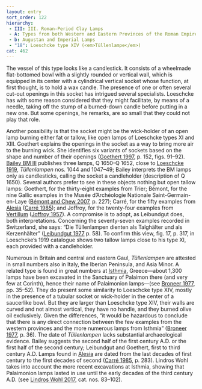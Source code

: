 ```yaml
---
layout: entry
sort_order: 122
hierarchy:
 - III: III. Roman-Period Clay Lamps
 - A: Types from both Western and Eastern Provinces of the Roman Empire
 - b: Augustan and Imperial Lamps
 - "18": Loeschcke type XIV (<em>Tüllenlampe</em>)
cat: 462
---
```


The vessel of this type looks like a candlestick. It consists of a wheelmade flat-bottomed bowl with a slightly rounded or vertical wall, which is equipped in its center with a cylindrical vertical socket whose function, at first thought, is to hold a wax candle. The presence of one or often several cut-out openings in this socket has intrigued several specialists. Loeschcke has with some reason considered that they might facilitate, by means of a needle, taking off the stump of a burned-down candle before putting in a new one. But some openings, he remarks, are so small that they could not play that role.

Another possibility is that the socket might be the wick-holder of an open lamp burning either fat or tallow, like open lamps of Loeschcke types XI and XIII. Goethert explains the openings in the socket as a way to bring more air to the burning wick. She identifies six variants of sockets based on the shape and number of their openings (<a href='../../bibliography/#goethert-1997'>Goethert 1997</a>, p. 152, figs. 91–92). <a href='../../bibliography/#bailey-bm-iii'>Bailey BM III</a> publishes three lamps, Q 1650–Q 1652, close to <a href='../../bibliography/#loeschcke-1919'>Loeschcke 1919</a>, *Tüllenlampen* nos. 1044 and 1047–49; Bailey interprets the BM lamps only as candlesticks, calling the socket a candleholder (description of Q 1650). Several authors prefer to see in these objects nothing but open tallow lamps: Goethert, for the thirty-eight examples from Trier; Bémont, for the nine Gallic examples in the Musée d’Archéologie Nationale Saint-Germain-en-Laye (<a href='../../bibliography/#bemont-chew-2007'>Bémont and Chew 2007</a>, p. 227); Carré, for the fifty examples from <a href='../../map/#loc_177434'>Alesia</a> (<a href='../../bibliography/#carre-1985'>Carré 1985</a>); and Joffroy, for the twenty-four examples from <a href='../../map/#loc_177656'>Vertillum</a> (<a href='../../bibliography/#joffroy-1957'>Joffroy 1957</a>). A compromise is to adopt, as Leibundgut does, both interpretations. Concerning the seventy-seven examples recorded in Switzerland, she says: “Die Tüllenlampen dienten als Talghälter und als Kerzenhälter” (<a href='../../bibliography/#leibundgut-1977'>Leibundgut 1977</a> p. 58). To confirm this view, fig. 17, p. 317, in Loeschcke’s 1919 catalogue shows two tallow lamps close to his type XI, each provided with a candleholder.

Numerous in Britain and central and eastern Gaul, *Tüllenlampen* are attested in small numbers also in Italy, the Iberian Peninsula, and Asia Minor. A related type is found in great numbers at <a href='../../map/#loc_570316'>Isthmia</a>, Greece—about 1,300 lamps have been excavated in the Sanctuary of Palaimon there (and very few at Corinth), hence their name of Palaimonion lamps—(see <a href='../../bibliography/#broneer-1977'>Broneer 1977</a>, pp. 35–52). They do present some similarity to Loeschcke type XIV, mostly in the presence of a tubular socket or wick-holder in the center of a saucerlike bowl. But they are larger than Loeschcke type XIV, their walls are curved and not almost vertical, they have no handle, and they burned olive oil exclusively. Given the differences, “it would be hazardous to conclude that there is any direct connection between the few examples from the western provinces and the more numerous lamps from Isthmia” (<a href='../../bibliography/#broneer-1977'>Broneer 1977</a>, p. 36). The date of *Tüllenlampen* lacks substantial archaeological evidence. Bailey suggests the second half of the first century A.D. or the first half of the second century; Leibundgut and Goethert, first to third century A.D. Lamps found in <a href='../../map/#loc_177434'>Alesia</a> are dated from the last decades of first century to the first decades of second (<a href='../../bibliography/#carre-1985'>Carré 1985</a>, p. 283). Lindros Wohl takes into account the more recent excavations at Isthmia, showing that Palaimonion lamps lasted in use until the early decades of the third century A.D. (see <a href='../../bibliography/#lindros-wohl-2017'>Lindros Wohl 2017</a>, cat. nos. 83–102).
